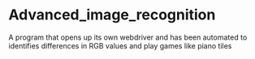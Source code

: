 # Advanced_image_recognition
A program that opens up its own webdriver and has been automated to identifies differences in RGB values and play games like piano tiles
